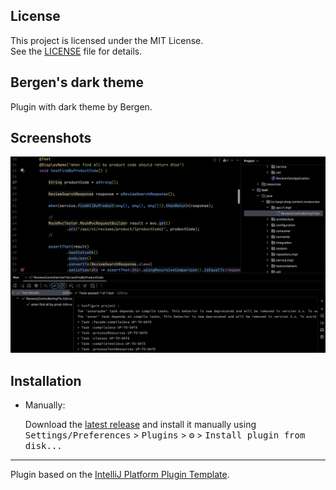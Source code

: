 ## License
This project is licensed under the MIT License.\
See the [LICENSE](LICENSE.txt) file for details.

## Bergen's dark theme

<!-- Plugin description -->
Plugin with dark theme by Bergen. 
<!-- Plugin description end -->

## Screenshots

![1](/screenshots/1.png)

## Installation

- Manually:

  Download the [latest release](https://github.com/nearbygems/bergen_dark_theme/raw/refs/heads/main/plugin/bergen_dark_theme-1.0.4.jar) and install it manually using
  <kbd>Settings/Preferences</kbd> > <kbd>Plugins</kbd> > <kbd>⚙️</kbd> > <kbd>Install plugin from disk...</kbd>

---
Plugin based on the [IntelliJ Platform Plugin Template][template].

[template]: https://github.com/JetBrains/intellij-platform-plugin-template
[docs:plugin-description]: https://plugins.jetbrains.com/docs/intellij/plugin-user-experience.html#plugin-description-and-presentation
